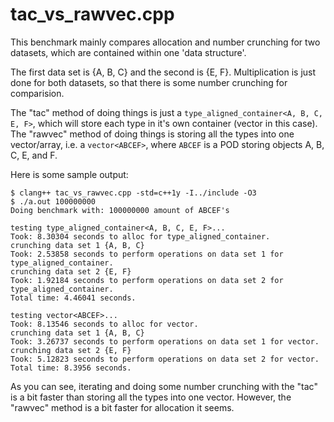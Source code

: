 # tac_vs_rawvec.cpp

This benchmark mainly compares allocation and number crunching for two
datasets, which are contained within one 'data structure'.

The first data set is {A, B, C} and the second is {E, F}. Multiplication
is just done for both datasets, so that there is some number crunching
for comparision.

The "tac" method of doing things is just a `type_aligned_container<A, B, C, E, F>`, which
will store each type in it's own container (vector in this case). The "rawvec" method of doing things is storing all the types into one vector/array, i.e. a `vector<ABCEF>`, where `ABCEF` is a POD storing objects A, B, C, E, and F.

Here is some sample output:


```
$ clang++ tac_vs_rawvec.cpp -std=c++1y -I../include -O3
$ ./a.out 100000000
Doing benchmark with: 100000000 amount of ABCEF's

testing type_aligned_container<A, B, C, E, F>...
Took: 8.30304 seconds to alloc for type_aligned_container.
crunching data set 1 {A, B, C}
Took: 2.53858 seconds to perform operations on data set 1 for type_aligned_container.
crunching data set 2 {E, F}
Took: 1.92184 seconds to perform operations on data set 2 for type_aligned_container.
Total time: 4.46041 seconds.

testing vector<ABCEF>...
Took: 8.13546 seconds to alloc for vector.
crunching data set 1 {A, B, C}
Took: 3.26737 seconds to perform operations on data set 1 for vector.
crunching data set 2 {E, F}
Took: 5.12823 seconds to perform operations on data set 2 for vector.
Total time: 8.3956 seconds.
```

As you can see, iterating and doing some number crunching with the "tac" is a bit faster than storing all the types into one vector. However, the "rawvec" method is a bit faster for allocation it seems.
